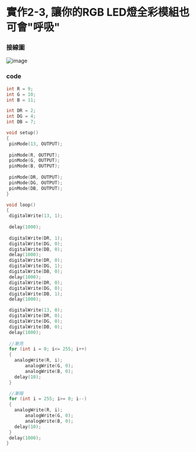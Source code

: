 # 實作2-3, 讓你的RGB LED燈全彩模組也可會"呼吸"
### 接線圖
![image](https://user-images.githubusercontent.com/17948436/132971267-ba832e3a-1714-454b-97e8-97a18cc894c8.png)


### code
 ```c
int R = 9;
int G = 10;
int B = 11;

int DR = 2;
int DG = 4;
int DB = 7;

void setup()
{
  pinMode(13, OUTPUT);
  
  pinMode(R, OUTPUT);
  pinMode(G, OUTPUT);
  pinMode(B, OUTPUT);  
  
  pinMode(DR, OUTPUT);
  pinMode(DG, OUTPUT);
  pinMode(DB, OUTPUT);   
}

void loop()
{
  digitalWrite(13, 1); 
  
  delay(1000); 
  
  digitalWrite(DR, 1);
  digitalWrite(DG, 0);
  digitalWrite(DB, 0);
  delay(1000);
  digitalWrite(DR, 0);
  digitalWrite(DG, 1);
  digitalWrite(DB, 0);  
  delay(1000);
  digitalWrite(DR, 0);
  digitalWrite(DG, 0);
  digitalWrite(DB, 1);  
  delay(1000);

  digitalWrite(13, 0); 
  digitalWrite(DR, 0); 
  digitalWrite(DG, 0); 
  digitalWrite(DB, 0); 
  delay(1000);
  
  //漸亮
  for (int i = 0; i<= 255; i++)
  {
  	analogWrite(R, i);
		analogWrite(G, 0);
		analogWrite(B, 0);
    delay(10);
  } 

  //漸暗
  for (int i = 255; i>= 0; i--)
  {
  	analogWrite(R, i);
		analogWrite(G, 0);
		analogWrite(B, 0);
    delay(10); 
  }  
  delay(1000);
}
 ```
